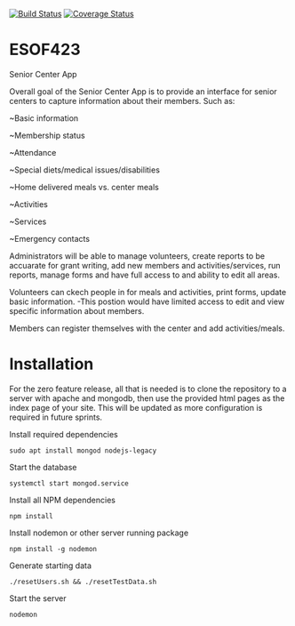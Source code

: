 [![Build Status](https://travis-ci.org/hc-barker/ESOF423.svg?branch=master)](https://travis-ci.org/hc-barker/ESOF423)
[![Coverage Status](https://coveralls.io/repos/github/hc-barker/ESOF423/badge.svg?branch=master)](https://coveralls.io/github/hc-barker/ESOF423?branch=master)

# ESOF423
Senior Center App

Overall goal of the Senior Center App is to provide an interface for senior centers to capture information about their members. Such as:

~Basic information

~Membership status

~Attendance

~Special diets/medical issues/disabilities

~Home delivered meals vs. center meals

~Activities

~Services

~Emergency contacts

Administrators will be able to manage volunteers, create reports to be accuarate for grant writing, add new members and activities/services, run reports, manage forms and have full access to and ability to edit all areas.

Volunteers can ckech people in for meals and activities, print forms, update basic information. -This postion would have limited access to edit and view specific information about members.

Members can register themselves with the center and add activities/meals.

# Installation
For the zero feature release, all that is needed is to clone the repository to a server with apache and mongodb, then use the provided html pages as the index page of your site. This will be updated as more configuration is required in future sprints. 

Install required dependencies

`sudo apt install mongod nodejs-legacy`

Start the database

`systemctl start mongod.service`

Install all NPM dependencies

`npm install`

Install nodemon or other server running package

`npm install -g nodemon`

Generate starting data

`./resetUsers.sh && ./resetTestData.sh`

Start the server

`nodemon`
